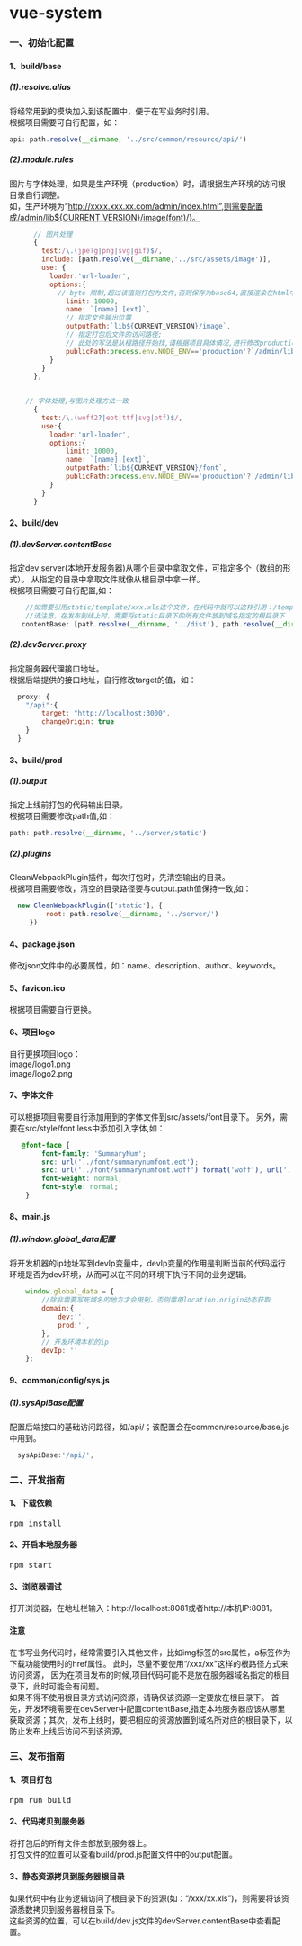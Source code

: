# vue-system


### 一、初始化配置
#### 1、build/base
##### (1).resolve.alias
将经常用到的模块加入到该配置中，便于在写业务时引用。<br>
根据项目需要可自行配置，如： 
```javascript
api: path.resolve(__dirname, '../src/common/resource/api/')
```
##### (2).module.rules
图片与字体处理，如果是生产环境（production）时，请根据生产环境的访问根目录自行调整。<br>
如，生产环境为“http://xxxx.xxx.xx.com/admin/index.html”,则需要配置成/admin/lib${CURRENT_VERSION}/image(font)/}。
```javascript
      // 图片处理
      {
        test:/\.(jpe?g|png|svg|gif)$/,
        include: [path.resolve(__dirname,'../src/assets/image')],
        use: {
          loader:'url-loader',
          options:{
            // byte 限制,超过该值则打包为文件,否则保存为base64,直接渲染在html中,减少了http请求;大的文件单独保存,方便缓存到浏览器
              limit: 10000,
              name: `[name].[ext]`,
              // 指定文件输出位置
              outputPath:`lib${CURRENT_VERSION}/image`,
              // 指定打包后文件的访问路径;
              // 此处的写法是从根路径开始找,请根据项目具体情况,进行修改production时的访问路径;development时不需修改
              publicPath:process.env.NODE_ENV=='production'?`/admin/lib${CURRENT_VERSION}/image/`:`/lib${CURRENT_VERSION}/image/`
          }
        }
      },
      
```
```javascript
    // 字体处理,与图片处理方法一致
      {
        test:/\.(woff2?|eot|ttf|svg|otf)$/,
        use:{
          loader:'url-loader',
          options:{
              limit: 10000,
              name: `[name].[ext]`,
              outputPath:`lib${CURRENT_VERSION}/font`,
              publicPath:process.env.NODE_ENV=='production'?`/admin/lib${CURRENT_VERSION}/font/`:`/lib${CURRENT_VERSION}/font/`
          }
        }
      }
```
#### 2、build/dev
##### (1).devServer.contentBase
指定dev server(本地开发服务器)从哪个目录中拿取文件，可指定多个（数组的形式）。
从指定的目录中拿取文件就像从根目录中拿一样。<br>
根据项目需要可自行配置,如：
```javascript
    //如需要引用static/template/xxx.xls这个文件，在代码中就可以这样引用：/template/xxx.xls
    //请注意，在发布到线上时，需要将static目录下的所有文件放到域名指定的根目录下
   contentBase: [path.resolve(__dirname, '../dist'), path.resolve(__dirname, '../static')]
```
##### (2).devServer.proxy
指定服务器代理接口地址。<br>
根据后端提供的接口地址，自行修改target的值，如：
```javascript
  proxy: {
    "/api":{
        target: "http://localhost:3000",
        changeOrigin: true
    }
  }
```

#### 3、build/prod
##### (1).output
指定上线前打包的代码输出目录。<br>
根据项目需要修改path值,如：
```javascript
path: path.resolve(__dirname, '../server/static')
```
##### (2).plugins
CleanWebpackPlugin插件，每次打包时，先清空输出的目录。<br>
根据项目需要修改，清空的目录路径要与output.path值保持一致,如：
```javascript
  new CleanWebpackPlugin(['static'], {
         root: path.resolve(__dirname, '../server/')
     })
```

#### 4、package.json
修改json文件中的必要属性，如：name、description、author、keywords。

#### 5、favicon.ico
根据项目需要自行更换。

#### 6、项目logo
自行更换项目logo：<br>
    image/logo1.png<br>
    image/logo2.png

#### 7、字体文件
可以根据项目需要自行添加用到的字体文件到src/assets/font目录下。
另外，需要在src/style/font.less中添加引入字体,如：
```css
   @font-face {
        font-family: 'SummaryNum';
        src: url('../font/summarynumfont.eot');
        src: url('../font/summarynumfont.woff') format('woff'), url('../font/summarynumfont.ttf') format('truetype'), url('../font/summarynumfont.svg') format('svg');
        font-weight: normal;
        font-style: normal;
    }
```

#### 8、main.js
##### (1).window.global_data配置
将开发机器的ip地址写到devIp变量中，devIp变量的作用是判断当前的代码运行环境是否为dev环境，从而可以在不同的环境下执行不同的业务逻辑。

```javascript
    window.global_data = {
        //除非需要写死域名的地方才会用到，否则需用location.origin动态获取
        domain:{
            dev:'',
            prod:'',
        },
        // 开发环境本机的ip
        devIp: ''
    };
```
#### 9、common/config/sys.js
##### (1).sysApiBase配置
配置后端接口的基础访问路径，如/api/；该配置会在common/resource/base.js中用到。
```javascript
  sysApiBase:'/api/',
```

### 二、开发指南
#### 1、下载依赖
<pre>npm install</pre>

#### 2、开启本地服务器
<pre>npm start</pre>

#### 3、浏览器调试
打开浏览器，在地址栏输入：http://localhost:8081或者http://本机IP:8081。

#### 注意
在书写业务代码时，经常需要引入其他文件，比如img标签的src属性，a标签作为下载功能使用时的href属性。
此时，尽量不要使用“/xxx/xx”这样的根路径方式来访问资源，
因为在项目发布的时候,项目代码可能不是放在服务器域名指定的根目录下，此时可能会有问题。<br>
如果不得不使用根目录方式访问资源，请确保该资源一定要放在根目录下。
首先，开发环境需要在devServer中配置contentBase,指定本地服务器应该从哪里获取资源；其次，发布上线时，要把相应的资源放置到域名所对应的根目录下，以防止发布上线后访问不到该资源。

### 三、发布指南
#### 1、项目打包
<pre>npm run build</pre>

#### 2、代码拷贝到服务器
将打包后的所有文件全部放到服务器上。<br>
打包文件的位置可以查看build/prod.js配置文件中的output配置。

#### 3、静态资源拷贝到服务器根目录
如果代码中有业务逻辑访问了根目录下的资源(如：“/xxx/xx.xls”)，则需要将该资源悉数拷贝到服务器根目录下。<br>
这些资源的位置，可以在build/dev.js文件的devServer.contentBase中查看配置。
